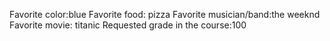 Favorite color:blue 
Favorite food: pizza
Favorite musician/band:the weeknd 
Favorite movie: titanic
Requested grade in the course:100 
